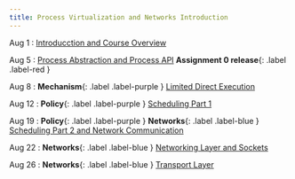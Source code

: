 ```yaml
---
title: Process Virtualization and Networks Introduction
---
```


Aug 1
: [Introducction and Course Overview](#)

Aug 5
: [Process Abstraction and Process API](#)
**Assignment 0 release**{: .label .label-red }

Aug 8
: **Mechanism**{: .label .label-purple } [Limited Direct Execution](#)

Aug 12
: **Policy**{: .label .label-purple } [Scheduling Part 1](#)

Aug 19
: **Policy**{: .label .label-purple } **Networks**{: .label .label-blue } [Scheduling Part 2 and Network Communication](#)

Aug 22
: **Networks**{: .label .label-blue } [Networking Layer and Sockets](#)

Aug 26
: **Networks**{: .label .label-blue } [Transport Layer](#)
